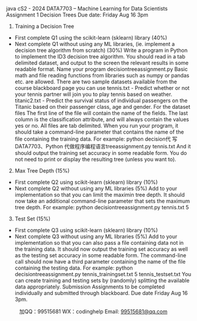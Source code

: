 java cS2 - 2024 DATA7703 – Machine Learning for Data Scientists
Assignment 1
Decision Trees
Due date: Friday Aug 16 3pm
1. Training a Decision Tree
- First complete Q1 using the scikit-learn (sklearn) library (40%)
- Next complete Q1 without using any ML libraries, (ie. implement a decision tree
algorithm from scratch) (30%)
Write a program in Python to implement the ID3 decision tree algorithm. You should read in
a tab delimited dataset, and output to the screen the relevant results in some readable format.
 Name your program decisiontreeassignment.py
 Basic math and file reading functions from libraries such as numpy or pandas etc. are
allowed.
There are two sample datasets available from the course blackboard page you can use
 tennis.txt - Predict whether or not your tennis partner will join you to play tennis
based on weather.
 titanic2.txt - Predict the survival status of individual passengers on the Titanic based
on their passenger class, age and gender.
For the dataset files
 The first line of the file will contain the name of the fields.
 The last column is the classification attribute, and will always contain the
values yes or no.
 All files are tab delimited.
When you run your program, it should take a command-line parameter that contains the name
of the file containing the training data. For example:
python decision代 写DATA7703、Python
代做程序编程语言treeassignment.py tennis.txt
And it should output the training set accuracy in some readable form. You do not need to
print or display the resulting tree (unless you want to).
2. Max Tree Depth (15%)
- First complete Q2 using scikit-learn (sklearn) library (10%)
- Next complete Q2 without using any ML libraries (5%)
Add to your implementation so that you can limit the maximin tree depth. It should now take
an additional command-line parameter that sets the maximum tree depth. For example:
python decisiontreeassignment.py tennis.txt 5
3. Test Set (15%)
- First complete Q3 using scikit-learn (sklearn) library (10%)
- Next complete Q3 without using any ML libraries (5%)
Add to your implementation so that you can also pass a file containing data not in the training
data. It should now output the training set accuracy as well as the testing set accuracy in some
readable form.
The command-line call should now have a third parameter containing the name of the file
containing the testing data. For example:
python decisiontreeassignment.py tennis_trainingset.txt 5 tennis_testset.txt
You can create training and testing sets by (randomly) splitting the available data
appropriately.
Submission
Assignments to be completed individually and submitted through blackboard.
Due date
Friday Aug 16 3pm.

         
加QQ：99515681  WX：codinghelp  Email: 99515681@qq.com
